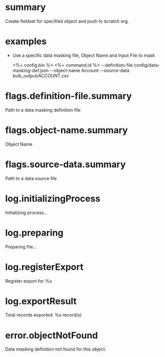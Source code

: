 # summary

Create fieldset for specified object and push to scratch org.

# examples

- Use a specific data masking file, Object Name and Input File to mask

  <%= config.bin %> <%= command.id %> --definition-file config/data-masking-def.json --object-name Account --source-data bulk_output/ACCOUNT.csv

# flags.definition-file.summary

Path to a data masking definition file

# flags.object-name.summary

Object Name

# flags.source-data.summary

Path to a data source file

# log.initializingProcess

Initializing process...

# log.preparing

Preparing file...

# log.registerExport

Register export for %s

# log.exportResult

Total records exported: %s record(s)

# error.objectNotFound

Data masking definition not found for this object.
